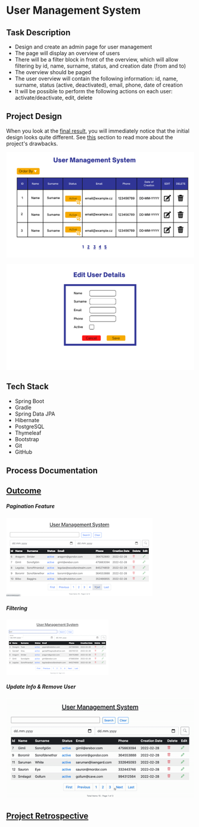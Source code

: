 # User Management System

## Task Description

* Design and create an admin page for user management
* The page will display an overview of users
* There will be a filter block in front of the overview, which will allow filtering by id, name, surname, status, and
  creation date (from and to)
* The overview should be paged
* The user overview will contain the following information: id, name, surname, status (active, deactivated), email,
  phone, date of creation
* It will be possible to perform the following actions on each user: activate/deactivate, edit, delete

## Project Design

When you look at the [final result](#outcome), you will immediately notice that the initial design looks quite different. See [this](#retrospective) section to read more about the project's drawbacks.

![page layout](https://github.com/lucieyarish/user-management-tool/blob/main/assets/layout.png)

![edit user](https://github.com/lucieyarish/user-management-tool/blob/main/assets/edit-usr.png)

## Tech Stack
* Spring Boot
* Gradle
* Spring Data JPA
* Hibernate
* PostgreSQL
* Thymeleaf
* Bootstrap
* Git
* GitHub

## Process Documentation


## [Outcome](#outcome)

##### Pagination Feature
![](https://github.com/lucieyarish/user-management-tool/blob/main/assets/pagination.gif)

##### Filtering 
![](https://github.com/lucieyarish/user-management-tool/blob/main/assets/filtering.gif)

##### Update Info & Remove User
![](https://github.com/lucieyarish/user-management-tool/blob/main/assets/crud.gif)

## [Project Retrospective](#retrospective)
